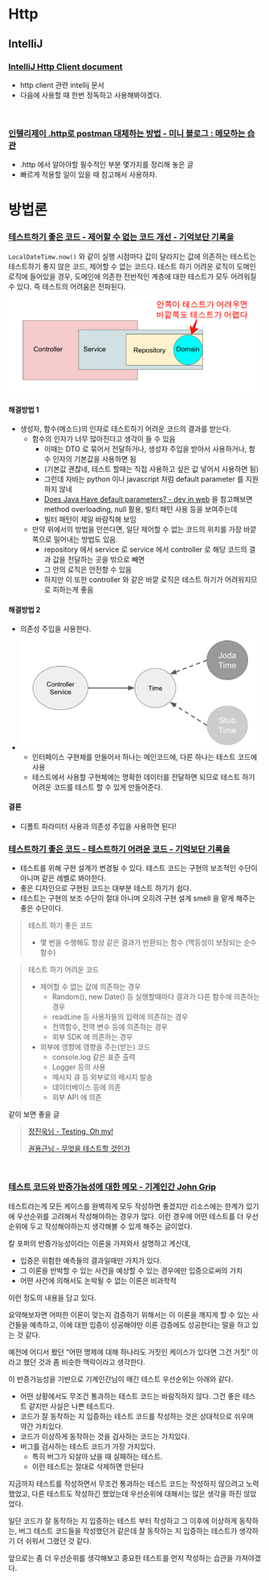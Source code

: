 # Http
## IntelliJ
### [IntelliJ Http Client document](https://www.jetbrains.com/help/idea/http-client-in-product-code-editor.html)

- http client 관련 intellij 문서
- 다음에 사용할 때 한번 정독하고 사용해봐야겠다.
<br>

### [인텔리제이 .http로 postman 대체하는 방법 - 미니 블로그 : 메모하는 습관](https://otrodevym.tistory.com/entry/intellij-%EC%9D%B8%ED%85%94%EB%A6%AC%EC%A0%9C%EC%9D%B4-http%EB%A1%9C-postman-%EB%8C%80%EC%B2%B4%ED%95%98%EB%8A%94-%EB%B0%A9%EB%B2%95)
- .http 에서 알아야할 필수적인 부분 몇가지를 정리해 놓은 글
- 빠르게 적용할 일이 있을 때 참고해서 사용하자.

# 방법론
### [테스트하기 좋은 코드 - 제어할 수 없는 코드 개선 - 기억보단 기록을](https://jojoldu.tistory.com/676)
`LocalDateTimw.now()` 와 같이 실행 시점마다 값이 달라지는 값에 의존하는 테스트는 테스트하기 좋지 않은 코드, 제어할 수 없는 코드다.
테스트 하기 어려운 로직이 도메인 로직에 들어있을 경우, 도메인에 의존한 전반적인 계층에 대한 테스트가 모두 어려워질 수 있다.
즉 테스트의 어려움은 전파된다.
![img.png](image/0001.png)
#### 해결방법 1
- 생성자, 함수(메소드)의 인자로 테스트하기 어려운 코드의 결과를 받는다.
  - 함수의 인자가 너무 많아진다고 생각이 들 수 있음
    - 이때는 DTO 로 묶어서  전달하거나, 생성자 주입을 받아서 사용하거나, 함수 인자의 기본값을 사용하면 됨
    - (기본값 괜찮네, 테스트 할때는 직접 사용하고 싶은 값 넣어서 사용하면 됨)
    - 그런데 자바는 python 이나 javascript 처럼 default parameter 를 지원하지 않네
    - [Does Java Have default parameters? - dev in web](http://dolszewski.com/java/java-default-parameters/) 을 참고해보면 method overloading, null 활용, 빌터 패턴 사용 등을 보여주는데
    - 빌터 패턴이 제일 바람직해 보임
  - 만약 위에서의 방법을 안쓴다면, 일단 제어할 수 없는 코드의 위치를 가장 바깥 쪽으로 밀어내는 방법도 있음.
    - repository 에서 service 로 service 에서 controller 로 해당 코드의 결과 값을 전달하는 곳을 밖으로 빼면
    - 그 안의 로직은 안전할 수 있음
    - 하지만 이 또한 controller 와 같은 바깥 로직은 테스트 하기가 어려워지므로 피하는게 좋음

#### 해결방법 2
- 의존성 주입을 사용한다.
- ![img.png](image/0002.png)
  - 인터페이스 구현체를 만들어서 하나는 메인코드에, 다른 하나는 테스트 코드에 사용
  - 테스트에서 사용할 구현체에는 명확한 데이터를 전달하면 되므로 테스트 하기 어려운 코드를 테스트 할 수 있게 만들어준다.

#### 결론
- 디폴트 파라미터 사용과 의존성 주입을 사용하면 된다!


### [테스트하기 좋은 코드 - 테스트하기 어려운 코드 - 기억보단 기록을](https://jojoldu.tistory.com/674)
- 테스트를 위해 구현 설계가 변경될 수 있다. 테스트 코드는 구현의 보조적인 수단이 아니며 같은 레벨로 봐야한다.
- 좋은 디자인으로 구현된 코드는 대부분 테스트 하기가 쉽다.
- 테스트는 구현의 보조 수단이 절대 아니며 오히려 구현 설계 smell 을 맡게 해주는 좋은 수단이다.

> 테스트 하기 좋은 코드
> - 몇 번을 수행해도 항상 같은 결과가 반환되는 함수 (멱등성이 보장되는 순수 함수)

> 테스트 하기 어려운 코드
> - 제어할 수 없는 값에 의존하는 경우
>   - Random(), new Date() 등 실행할때마다 결과가 다른 함수에 의존하는 경우
>   - readLine 등 사용자들의 입력에 의존하는 경우
>   - 전역함수, 전역 변수 등에 의존하는 경우
>   - 외부 SDK 에 의존하는 경우
> - 외부에 영향에 영향을 주는(받는) 코드
>   - console.log 같은 표준 출력
>   - Logger 등의 사용
>   - 메시지 큐 등 외부로의 메시지 발송
>   - 데이터베이스 등에 의존
>   - 외부 API 에 의존

같이 보면 좋을 글

> [정진욱님 - Testing, Oh my!](https://jwchung.github.io/testing-oh-my)
> 
> [권용근님 - 무엇을 테스트할 것인가](https://www.youtube.com/watch?v=YdtknE_yPk4)

<br>

### [테스트 코드와 반증가능성에 대한 메모 - 기계인간 John Grip](https://johngrib.github.io/wiki/article/test-code-and-falsifiability/)

테스트라는게 모든 케이스를 완벽하게 모두 작성하면 좋겠지만 리소스에는 한계가 있기에 우선순위를 고려해서 작성해야하는 경우가 많다. 이런 경우에 어떤 테스트를 더 우선순위에 두고 작성해야하는지 생각해볼 수 있게 해주는 글이었다.

칼 포퍼의 반증가능성이라는 이론을 가져와서 설명하고 계신데,
- 입증은 위험한 예측들의 결과일때만 가치가 있다.
- 그 이론을 반박할 수 있는 사건을 예상할 수 있는 경우에만 입증으로써의 가치
- 어떤 사건에 의해서도 논박될 수 없는 이론은 비과학적

이런 정도의 내용을 담고 있다.

요약해보자면 어떠한 이론이 맞는지 검증하기 위해서는 이 이론을 깨지게 할 수 있는 사건들을 예측하고, 이에 대한 입증이 성공해야만 이론 검증에도 성공한다는 말을 하고 있는 것 같다.

예전에 어디서 봤던 “어떤 명제에 대해 하나라도 거짓인 케이스가 있다면 그건 거짓” 이라고 했던 것과 좀 비슷한 맥락이라고 생각한다.

이 반증가능성을 기반으로 기계인간님이 매긴 테스트 우선순위는 아래와 같다.

* 어떤 상황에서도 무조건 통과하는 테스트 코드는 바람직하지 않다. 그건 좋은 테스트 같지만 사실은 나쁜 테스트다.
* 코드가 잘 동작하는 지 입증하는 테스트 코드를 작성하는 것은 상대적으로 쉬우며 약간 가치있다.
* 코드가 이상하게 동작하는 것을 검사하는 코드는 가치있다.
* 버그를 검사하는 테스트 코드가 가장 가치있다.
    * 특히 버그가 되살아 났을 때 실패하는 테스트.
    * 이런 테스트는 절대로 삭제하면 안된다

지금까지 테스트를 작성하면서 무조건 통과하는 테스트 코드는 작성하지 않으려고 노력 했었고,
다른 테스트도 작성하긴 했었는데 우선순위에 대해서는 많은 생각을 하진 않았었다.

일단 코드가 잘 동작하는 지 입증하는 테스트 부터 작성하고 그 이후에 이상하게 동작하는, 버그 테스트 코드들을 작성했던거 같은데
잘 동작하는 지 입증하는 테스트가 생각하기 더 쉬워서 그랬던 것 같다.

앞으로는 좀 더 우선순위를 생각해보고 중요한 테스트를 먼저 작성하는 습관을 가져야겠다.